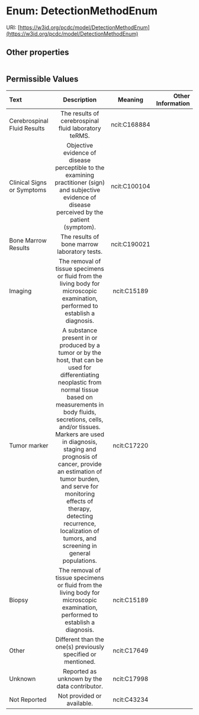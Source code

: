 
# Enum: DetectionMethodEnum




URI: [https://w3id.org/pcdc/model/DetectionMethodEnum](https://w3id.org/pcdc/model/DetectionMethodEnum)


## Other properties

|  |  |  |
| --- | --- | --- |

## Permissible Values

| Text | Description | Meaning | Other Information |
| :--- | :---: | :---: | ---: |
| Cerebrospinal Fluid Results | The results of cerebrospinal fluid laboratory teRMS. | ncit:C168884 |  |
| Clinical Signs or Symptoms | Objective evidence of disease perceptible to the examining practitioner (sign) and subjective evidence of disease perceived by the patient (symptom). | ncit:C100104 |  |
| Bone Marrow Results | The results of bone marrow laboratory tests. | ncit:C190021 |  |
| Imaging | The removal of tissue specimens or fluid from the living body for microscopic examination, performed to establish a diagnosis. | ncit:C15189 |  |
| Tumor marker | A substance present in or produced by a tumor or by the host, that can be used for differentiating neoplastic from normal tissue based on measurements in body fluids, secretions, cells, and/or tissues. Markers are used in diagnosis, staging and prognosis of cancer, provide an estimation of tumor burden, and serve for monitoring effects of therapy, detecting recurrence, localization of tumors, and screening in general populations. | ncit:C17220 |  |
| Biopsy | The removal of tissue specimens or fluid from the living body for microscopic examination, performed to establish a diagnosis. | ncit:C15189 |  |
| Other | Different than the one(s) previously specified or mentioned. | ncit:C17649 |  |
| Unknown | Reported as unknown by the data contributor. | ncit:C17998 |  |
| Not Reported | Not provided or available. | ncit:C43234 |  |

